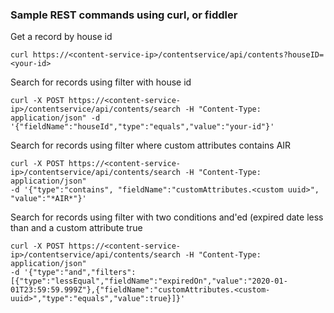 ### Sample REST commands using curl, or fiddler

Get a record by house id
```
curl https://<content-service-ip>/contentservice/api/contents?houseID=<your-id>
```

Search for records using filter with house id
```
curl -X POST https://<content-service-ip>/contentservice/api/contents/search -H "Content-Type: application/json" -d '{"fieldName":"houseId","type":"equals","value":"your-id"}' 
```

Search for records using filter where custom attributes contains AIR
```
curl -X POST https://<content-service-ip>/contentservice/api/contents/search -H "Content-Type: application/json" 
-d '{"type":"contains", "fieldName":"customAttributes.<custom uuid>", "value":"*AIR*"}' 
```
Search for records using filter with two conditions and'ed (expired date less than and a custom attribute true
```
curl -X POST https://<content-service-ip>/contentservice/api/contents/search -H "Content-Type: application/json" 
-d '{"type":"and","filters":[{"type":"lessEqual","fieldName":"expiredOn","value":"2020-01-01T23:59:59.999Z"},{"fieldName":"customAttributes.<custom-uuid>","type":"equals","value":true}]}' 
```
